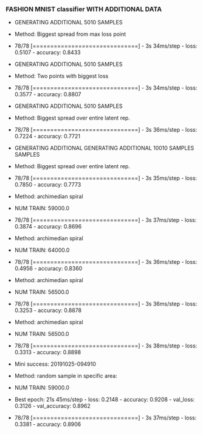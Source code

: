 ### FASHION MNIST classifier WITH ADDITIONAL DATA
* GENERATING ADDITIONAL 5010 SAMPLES
* Method: Biggest spread from max loss point
* 78/78 [==============================] - 3s 34ms/step - loss: 0.5107 - accuracy: 0.8433

* GENERATING ADDITIONAL 5010 SAMPLES
* Method: Two points with biggest loss
* 78/78 [==============================] - 3s 34ms/step - loss: 0.3577 - accuracy: 0.8807

* GENERATING ADDITIONAL 5010 SAMPLES
* Method: Biggest spread over entire latent rep.
* 78/78 [==============================] - 3s 36ms/step - loss: 0.7224 - accuracy: 0.7721

* GENERATING ADDITIONAL GENERATING ADDITIONAL 10010 SAMPLES SAMPLES
* Method: Biggest spread over entire latent rep.
* 78/78 [==============================] - 3s 35ms/step - loss: 0.7850 - accuracy: 0.7773

* Method: archimedian spiral
* NUM TRAIN: 59000.0
* 78/78 [==============================] - 3s 37ms/step - loss: 0.3874 - accuracy: 0.8696

* Method: archimedian spiral
* NUM TRAIN: 64000.0
* 78/78 [==============================] - 3s 36ms/step - loss: 0.4956 - accuracy: 0.8360

* Method: archimedian spiral
* NUM TRAIN: 56500.0
* 78/78 [==============================] - 3s 36ms/step - loss: 0.3253 - accuracy: 0.8878

* Method: archimedian spiral
* NUM TRAIN: 56500.0
* 78/78 [==============================] - 3s 38ms/step - loss: 0.3313 - accuracy: 0.8898

* Mini success: 20191025-094910
* Method: random sample in specific area:
* NUM TRAIN: 59000.0
* Best epoch: 21s 45ms/step - loss: 0.2148 - accuracy: 0.9208 - val_loss: 0.3126 - val_accuracy: 0.8962
* 78/78 [==============================] - 3s 37ms/step - loss: 0.3381 - accuracy: 0.8906